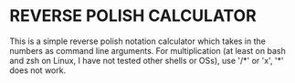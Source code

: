 # REVERSE POLISH CALCULATOR

This is a simple reverse polish notation calculator which takes in
the numbers as command line arguments. For multiplication (at least on
bash and zsh on Linux, I have not tested other shells or OSs), use '/\*'
or 'x', '*' does not work.